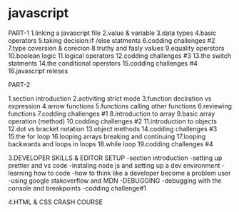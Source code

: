 # javascript

PART-1
1.linking a javascript file
2.value & variable
3.data types
4.basic operators
5.taking decision:if /else statments
6.codding challenges #2
7.type coversion & corecion
8.truthy and fasly values
9.equality operstors
10.boolean logic
11.logical operators
12.codding challenges #3
13.the switch statments
14.the conditional operstors
15.codding challenges #4
16.javascript releses

PART-2

1.section introduction
2.activiting strict mode
3.function declration vs expression
4.arrow functions
5.functions calling other functions
6.reviewing functions
7.codding challenges #1
8.introduction to array
9.basic array operation (method)
10.codding challenges #2
11.introduction to objects
12.dot vs bracket notation
13.object methods
14.codding challenges #3
15.the for loop
16.looping arrays breaking and continuing
17.looping backwards and loops in loops
18.while loop
19.codding challenges #4

3.DEVELOPER SKILLS & EDITOR SETUP
-section introduction
-setting up prettier and vs code
-instaling node js and setting up a dev environment
-learning how to code
-how to think like a developer become a problem user
-using google stakoverflow and MDN
-DEBUGGING
-debugging with the console and breakpoints
-codding challenge#1

4.HTML & CSS CRASH COURSE
